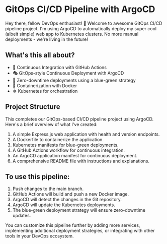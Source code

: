 # GitOps CI/CD Pipeline with ArgoCD

Hey there, fellow DevOps enthusiast! 👋 Welcome to awesome GitOps CI/CD pipeline project. I'm using ArgoCD to automatically deploy my super cool (albeit simple) web app to Kubernetes clusters. No more manual deployments - we're living in the future!

## What's this all about?

- 🚀 Continuous Integration with GitHub Actions
- 🎭 GitOps-style Continuous Deployment with ArgoCD
- 🔄 Zero-downtime deployments using a blue-green strategy
- 🐳 Containerization with Docker
- ☸️ Kubernetes for orchestration

## Project Structure

This completes our GitOps-based CI/CD pipeline project using ArgoCD. Here's a brief overview of what I've created:

1. A simple Express.js web application with health and version endpoints.
2. A Dockerfile to containerize the application.
3. Kubernetes manifests for blue-green deployments.
4. A GitHub Actions workflow for continuous integration.
5. An ArgoCD application manifest for continuous deployment.
6. A comprehensive README file with instructions and explanations.

## To use this pipeline:

1. Push changes to the main branch.
2. GitHub Actions will build and push a new Docker image.
3. ArgoCD will detect the changes in the Git repository.
4. ArgoCD will update the Kubernetes deployments.
5. The blue-green deployment strategy will ensure zero-downtime updates.

You can customize this pipeline further by adding more services, implementing additional deployment strategies, or integrating with other tools in your DevOps ecosystem.



